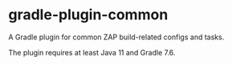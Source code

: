 # gradle-plugin-common

A Gradle plugin for common ZAP build-related configs and tasks.

The plugin requires at least Java 11 and Gradle 7.6.
